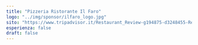 ```yaml
---
title: "Pizzeria Ristorante Il Faro"
logo: "../img/sponsor/ilfaro_logo.jpg"
sito: "https://www.tripadvisor.it/Restaurant_Review-g194875-d3248455-Reviews-Ristorante_Pizzeria_Il_Faro-Reggio_Emilia_Province_of_Reggio_Emilia_Emilia_Romagn.html"
esperienza: false
draft: false
---
```


  

  